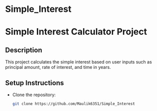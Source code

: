 # Simple_Interest
# Simple Interest Calculator Project

## Description
This project calculates the simple interest based on user inputs such as principal amount, rate of interest, and time in years.

## Setup Instructions
- Clone the repository:
  ```bash
  git clone https://github.com/Maulik6351/Simple_Interest
